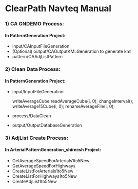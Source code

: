 ClearPath Navteq Manual
======================

### 1) CA GNDEMO Process:
#### In PatternGeneration Project:
* input/CAInputFileGeneration
* (Optional) output/CAOutputKMLGeneration to generate kml
* pattern/CAAdjListPattern


### 2) Clean Data Process:
#### In PatternGeneration Project:
* input/InputFileGeneration


     writeAverageCube
     readAverageCube(i, 0);
     changeInterval();
     writeAverage15Cube(i, 0);
     renameAverageFile(i, 0);

     
* process/DataClean
* output/OutputDatabaseGeneration


### 3) AdjList Create Process:
#### In ArterialPatternGeneration_shireesh Project:
* GetAverageSpeedForArterials1to5New
* GetAverageSpeedForHighways
* CreateListForArterials1to5New
* CreateListForHighways1to5New
*  CreateAdjList1to5New
